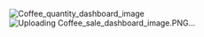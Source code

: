 ![Coffee_quantity_dashboard_image](https://github.com/user-attachments/assets/f6464563-3a27-4de0-925c-99ff43ce6692)
![Uploading Coffee_sale_dashboard_image.PNG…]()
